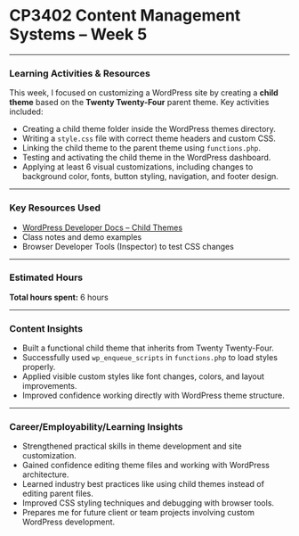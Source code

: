 # CP3402 Content Management Systems – Week 5  

---

### Learning Activities & Resources

This week, I focused on customizing a WordPress site by creating a **child theme** based on the **Twenty Twenty-Four** parent theme. Key activities included:

- Creating a child theme folder inside the WordPress themes directory.
- Writing a `style.css` file with correct theme headers and custom CSS.
- Linking the child theme to the parent theme using `functions.php`.
- Testing and activating the child theme in the WordPress dashboard.
- Applying at least 6 visual customizations, including changes to background color, fonts, button styling, navigation, and footer design.

---

###  Key Resources Used

- [WordPress Developer Docs – Child Themes](https://developer.wordpress.org/themes/advanced-topics/child-themes/)
- Class notes and demo examples
- Browser Developer Tools (Inspector) to test CSS changes

---

###  Estimated Hours

**Total hours spent:** 6 hours

---

### Content Insights

- Built a functional child theme that inherits from Twenty Twenty-Four.
- Successfully used `wp_enqueue_scripts` in `functions.php` to load styles properly.
- Applied visible custom styles like font changes, colors, and layout improvements.
- Improved confidence working directly with WordPress theme structure.

---

### Career/Employability/Learning Insights

- Strengthened practical skills in theme development and site customization.
- Gained confidence editing theme files and working with WordPress architecture.
- Learned industry best practices like using child themes instead of editing parent files.
- Improved CSS styling techniques and debugging with browser tools.
- Prepares me for future client or team projects involving custom WordPress development.

